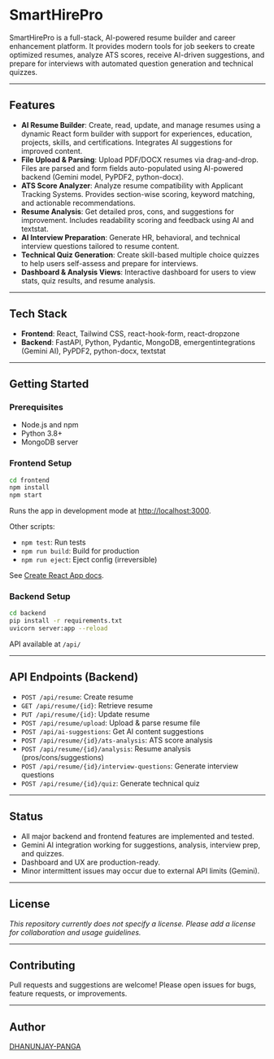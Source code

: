 # SmartHirePro

SmartHirePro is a full-stack, AI-powered resume builder and career enhancement platform. It provides modern tools for job seekers to create optimized resumes, analyze ATS scores, receive AI-driven suggestions, and prepare for interviews with automated question generation and technical quizzes.

---

## Features

- **AI Resume Builder**: Create, read, update, and manage resumes using a dynamic React form builder with support for experiences, education, projects, skills, and certifications. Integrates AI suggestions for improved content.
- **File Upload & Parsing**: Upload PDF/DOCX resumes via drag-and-drop. Files are parsed and form fields auto-populated using AI-powered backend (Gemini model, PyPDF2, python-docx).
- **ATS Score Analyzer**: Analyze resume compatibility with Applicant Tracking Systems. Provides section-wise scoring, keyword matching, and actionable recommendations.
- **Resume Analysis**: Get detailed pros, cons, and suggestions for improvement. Includes readability scoring and feedback using AI and textstat.
- **AI Interview Preparation**: Generate HR, behavioral, and technical interview questions tailored to resume content.
- **Technical Quiz Generation**: Create skill-based multiple choice quizzes to help users self-assess and prepare for interviews.
- **Dashboard & Analysis Views**: Interactive dashboard for users to view stats, quiz results, and resume analysis.

---

## Tech Stack

- **Frontend**: React, Tailwind CSS, react-hook-form, react-dropzone
- **Backend**: FastAPI, Python, Pydantic, MongoDB, emergentintegrations (Gemini AI), PyPDF2, python-docx, textstat

---

## Getting Started

### Prerequisites

- Node.js and npm
- Python 3.8+
- MongoDB server

### Frontend Setup

```bash
cd frontend
npm install
npm start
```
Runs the app in development mode at [http://localhost:3000](http://localhost:3000).

Other scripts:
- `npm test`: Run tests
- `npm run build`: Build for production
- `npm run eject`: Eject config (irreversible)

See [Create React App docs](https://facebook.github.io/create-react-app/docs/getting-started).

### Backend Setup

```bash
cd backend
pip install -r requirements.txt
uvicorn server:app --reload
```
API available at `/api/`

---

## API Endpoints (Backend)

- `POST /api/resume`: Create resume
- `GET /api/resume/{id}`: Retrieve resume
- `PUT /api/resume/{id}`: Update resume
- `POST /api/resume/upload`: Upload & parse resume file
- `POST /api/ai-suggestions`: Get AI content suggestions
- `POST /api/resume/{id}/ats-analysis`: ATS score analysis
- `POST /api/resume/{id}/analysis`: Resume analysis (pros/cons/suggestions)
- `POST /api/resume/{id}/interview-questions`: Generate interview questions
- `POST /api/resume/{id}/quiz`: Generate technical quiz

---

## Status

- All major backend and frontend features are implemented and tested.
- Gemini AI integration working for suggestions, analysis, interview prep, and quizzes.
- Dashboard and UX are production-ready.
- Minor intermittent issues may occur due to external API limits (Gemini).

---

## License

*This repository currently does not specify a license. Please add a license for collaboration and usage guidelines.*

---

## Contributing

Pull requests and suggestions are welcome! Please open issues for bugs, feature requests, or improvements.

---

## Author

[DHANUNJAY-PANGA](https://github.com/DHANUNJAY-PANGA)
